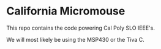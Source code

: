 # California Micromouse
This repo contains the code powering Cal Poly SLO IEEE's.

We will most likely be using the MSP430 or the Tiva C.
